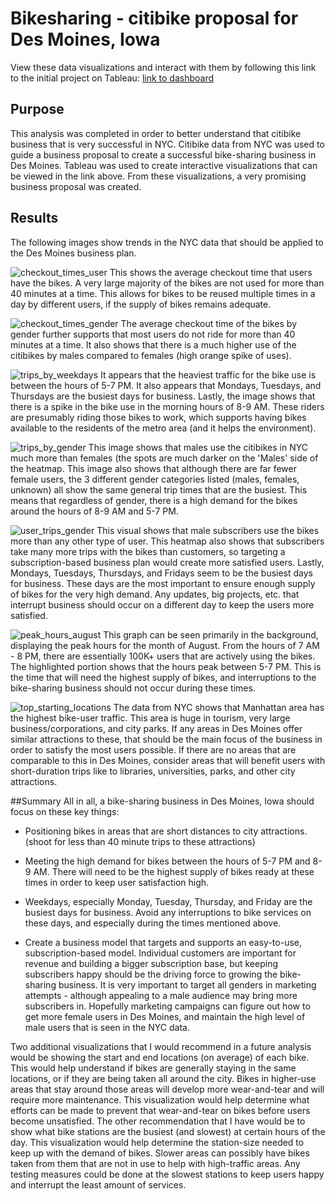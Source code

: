# Bikesharing - citibike proposal for Des Moines, Iowa

View these data visualizations and interact with them by following this link to the initial project on Tableau: 
[link to dashboard](https://public.tableau.com/app/profile/gwinkelman/viz/citibikechallenge_16651119660020/ChallengeStory?publish=yes)

## Purpose
This analysis was completed in order to better understand that citibike business that is very successful in NYC. Citibike data from NYC was used to guide a business proposal to create a successful bike-sharing business in Des Moines.  Tableau was used to create interactive visualizations that can be viewed in the link above. From these visualizations, a very promising business proposal was created.  

## Results
The following images show trends in the NYC data that should be applied to the Des Moines business plan.



![checkout_times_user](images/checkout_times_user.png)
This shows the average checkout time that users have the bikes. A very large majority of the bikes are not used for more than 40 minutes at a time.  This allows for bikes to be reused multiple times in a day by different users, if the supply of bikes remains adequate.  




![checkout_times_gender](images/checkout_times_gender.png)
The average checkout time of the bikes by gender further supports that most users do not ride for more than 40 minutes at a time.  It also shows that there is a much higher use of the citibikes by males compared to females (high orange spike of uses). 




![trips_by_weekdays](images/trips_by_weekdays.png)
It appears that the heaviest traffic for the bike use is between the hours of 5-7 PM.  It also appears that Mondays, Tuesdays, and Thursdays are the busiest days for business.  Lastly, the image shows that there is a spike in the bike use in the morning hours of 8-9 AM. These riders are presumably riding those bikes to work, which supports having bikes available to the residents of the metro area (and it helps the environment). 




![trips_by_gender](images/trips_by_gender.png)
This image shows that males use the citibikes in NYC much more than females (the spots are much darker on the 'Males' side of the heatmap.  This image also shows that although there are far fewer female users, the 3 different gender categories listed (males, females, unknown) all show the same general trip times that are the busiest.  This means that regardless of gender, there is a high demand for the bikes around the hours of 8-9 AM and 5-7 PM.  




![user_trips_gender](images/user_trips_gender.png)
This visual shows that male subscribers use the bikes more than any other type of user.  This heatmap also shows that subscribers take many more trips with the bikes than customers, so targeting a subscription-based business plan would create more satisfied users.  Lastly, Mondays, Tuesdays, Thursdays, and Fridays seem to be the busiest days for business.  These days are the most important to ensure enough supply of bikes for the very high demand.  Any updates, big projects, etc. that interrupt business should occur on a different day to keep the users more satisfied.  




![peak_hours_august](images/peak_hours_august.png)
This graph can be seen primarily in the background, displaying the peak hours for the month of August.  From the hours of 7 AM - 8 PM, there are essentially 100K+ users that are actively using the bikes.  The highlighted portion shows that the hours peak between 5-7 PM.  This is the time that will need the highest supply of bikes, and interruptions to the bike-sharing business should not occur during these times.  




![top_starting_locations](images/top_starting_locations.png)
The data from NYC shows that Manhattan area has the highest bike-user traffic.  This area is huge in tourism, very large business/corporations, and city parks. If any areas in Des Moines offer similar attractions to these, that should be the main focus of the business in order to satisfy the most users possible. If there are no areas that are comparable to this in Des Moines, consider areas that will benefit users with short-duration trips like to libraries, universities, parks, and other city attractions.  


##Summary
All in all, a bike-sharing business in Des Moines, Iowa should focus on these key things: 
  - Positioning bikes in areas that are short distances to city attractions. (shoot for less than 40 minute trips to these attractions)
  
  - Meeting the high demand for bikes between the hours of 5-7 PM and 8-9 AM. There will need to be the highest supply of bikes ready at these times in   order to keep user satisfaction high.  
  
  - Weekdays, especially Monday, Tuesday, Thursday, and Friday are the busiest days for business.  Avoid any interruptions to bike services on these days, and especially during the times mentioned above. 
  
  - Create a business model that targets and supports an easy-to-use, subscription-based model.  Individual customers are important for revenue and building a bigger subscription base, but keeping subscribers happy should be the driving force to growing the bike-sharing business. It is very important to target all genders in marketing attempts - although appealing to a male audience may bring more subscribers in. Hopefully marketing campaigns can figure out how to get more female users in Des Moines, and maintain the high level of male users that is seen in the NYC data.  

Two additional visualizations that I would recommend in a future analysis would be showing the start and end locations (on average) of each bike.  This would help understand if bikes are generally staying in the same locations, or if they are being taken all around the city.  Bikes in higher-use areas that stay around those areas will develop more wear-and-tear and will require more maintenance.  This visualization would help determine what efforts can be made to prevent that wear-and-tear on bikes before users become unsatisfied.  The other recommendation that I have would be to show what bike stations are the busiest (and slowest) at certain hours of the day.  This visualization would help determine the station-size needed to keep up with the demand of bikes. Slower areas can possibly have bikes taken from them that are not in use to help with high-traffic areas.  Any testing measures could be done at the slowest stations to keep users happy and interrupt the least amount of services.  
